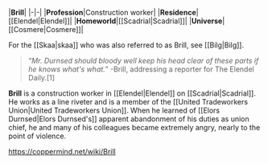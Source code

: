 |**Brill**|
|-|-|
|**Profession**|Construction worker|
|**Residence**|[[Elendel\|Elendel]]|
|**Homeworld**|[[Scadrial\|Scadrial]]|
|**Universe**|[[Cosmere\|Cosmere]]|

For the [[Skaa\|skaa]] who was also referred to as Brill, see [[Bilg\|Bilg]].
>“*Mr. Durnsed should bloody well keep his head clear of these parts if he knows what's what.*”
\-Brill, addressing a reporter for The Elendel Daily.[1]


**Brill** is a construction worker in [[Elendel\|Elendel]] on [[Scadrial\|Scadrial]]. He works as a line riveter and is a member of the [[United Tradeworkers Union\|United Tradeworkers Union]]. When he learned of [[Elors Durnsed\|Elors Durnsed's]] apparent abandonment of his duties as union chief, he and many of his colleagues became extremely angry, nearly to the point of violence.



https://coppermind.net/wiki/Brill